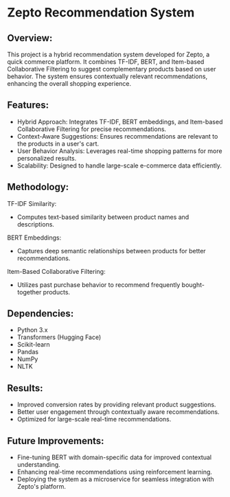 # Zepto Recommendation System 

## Overview:
This project is a hybrid recommendation system developed for Zepto, a quick commerce platform. It combines TF-IDF, BERT, and Item-based Collaborative Filtering to suggest complementary products based on user behavior. The system ensures contextually relevant recommendations, enhancing the overall shopping experience.

## Features:
  * Hybrid Approach: Integrates TF-IDF, BERT embeddings, and Item-based Collaborative Filtering for precise recommendations.
  * Context-Aware Suggestions: Ensures recommendations are relevant to the products in a user's cart.
  * User Behavior Analysis: Leverages real-time shopping patterns for more personalized results.
  * Scalability: Designed to handle large-scale e-commerce data efficiently.

## Methodology:
TF-IDF Similarity:
  * Computes text-based similarity between product names and descriptions.
    
BERT Embeddings:
  * Captures deep semantic relationships between products for better recommendations.
    
Item-Based Collaborative Filtering:
  * Utilizes past purchase behavior to recommend frequently bought-together products.

## Dependencies:
  * Python 3.x
  * Transformers (Hugging Face)
  * Scikit-learn
  * Pandas
  * NumPy
  * NLTK

## Results:
  * Improved conversion rates by providing relevant product suggestions.
  * Better user engagement through contextually aware recommendations.
  * Optimized for large-scale real-time recommendations.

## Future Improvements:
  * Fine-tuning BERT with domain-specific data for improved contextual understanding.
  * Enhancing real-time recommendations using reinforcement learning.
  * Deploying the system as a microservice for seamless integration with Zepto's platform.
